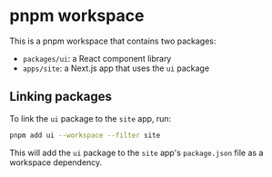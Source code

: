 # pnpm workspace

This is a pnpm workspace that contains two packages:

- `packages/ui`: a React component library
- `apps/site`: a Next.js app that uses the `ui` package

## Linking packages

To link the `ui` package to the `site` app, run:

```bash
pnpm add ui --workspace --filter site
```

This will add the `ui` package to the `site` app's `package.json` file as a workspace dependency.
